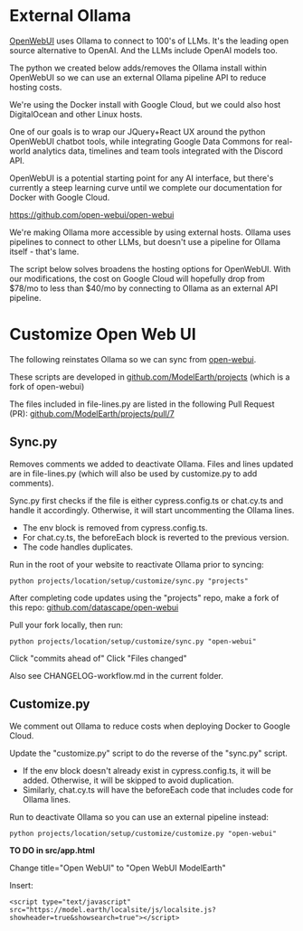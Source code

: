 # External Ollama

[OpenWebUI](https://github.com/open-webui/open-webui) uses Ollama to connect to 100's of LLMs. It's the leading open source alternative to OpenAI. And the LLMs include OpenAI models too.

The python we created below adds/removes the Ollama install within OpenWebUI so we can use an external Ollama pipeline API to reduce hosting costs.

We're using the Docker install with Google Cloud, but we could also host DigitalOcean and other Linux hosts.  

One of our goals is to wrap our JQuery+React UX around the python OpenWebUI chatbot tools, while integrating Google Data Commons for real-world analytics data, timelines and team tools integrated with the Discord API.

OpenWebUI is a potential starting point for any AI interface, but there's currently a steep learning curve until we complete our documentation for Docker with Google Cloud.

https://github.com/open-webui/open-webui

We're making Ollama more accessible by using external hosts.  Ollama uses pipelines to connect to other LLMs, but doesn't use a pipeline for Ollama itself - that's lame.

The script below solves broadens the hosting options for OpenWebUI. With our modifications, the cost on Google Cloud will hopefully drop from $78/mo to less than $40/mo by connecting to Ollama as an external API pipeline.


# Customize Open Web UI

The following reinstates Ollama so we can sync from [open-webui](https://github.com/open-webui/open-webui).

These scripts are developed in [github.com/ModelEarth/projects](https://github.com/ModelEarth/projects) (which is a fork of open-webui)

The files included in file-lines.py are listed in the following Pull Request (PR):
[github.com/ModelEarth/projects/pull/7](https://github.com/ModelEarth/projects/pull/7)

## Sync.py

<!-- TO DO: Change title back to "Open WebUI" and remove inserted localsite.js -->

Removes comments we added to deactivate Ollama. 
Files and lines updated are in file-lines.py (which will also be used by customize.py to add comments).

Sync.py first checks if the file is either cypress.config.ts or chat.cy.ts and handle it accordingly. Otherwise, it will start uncommenting the Ollama lines.

- The env block is removed from cypress.config.ts.
- For chat.cy.ts, the beforeEach block is reverted to the previous version.
- The code handles duplicates.

Run in the root of your website to reactivate Ollama prior to syncing:

	python projects/location/setup/customize/sync.py "projects"


After completing code updates using the "projects" repo,
make a fork of this repo: [github.com/datascape/open-webui](https://github.com/datascape/open-webui)

Pull your fork locally, then run:

	python projects/location/setup/customize/sync.py "open-webui"

Click "commits ahead of"
Click "Files changed"

Also see CHANGELOG-workflow.md in the current folder.

## Customize.py

We comment out Ollama to reduce costs when deploying Docker to Google Cloud.

Update the "customize.py" script to do the reverse of the "sync.py" script.

- If the env block doesn't already exist in cypress.config.ts, it will be added. Otherwise, it will be skipped to avoid duplication.
- Similarly, chat.cy.ts will have the beforeEach code that includes code for Ollama lines.

Run to deactivate Ollama so you can use an external pipeline instead:

	python projects/location/setup/customize/customize.py "open-webui"

**TO DO in src/app.html**

Change title="Open WebUI" to "Open WebUI ModelEarth"

Insert:

	<script type="text/javascript" src="https://model.earth/localsite/js/localsite.js?showheader=true&showsearch=true"></script>



